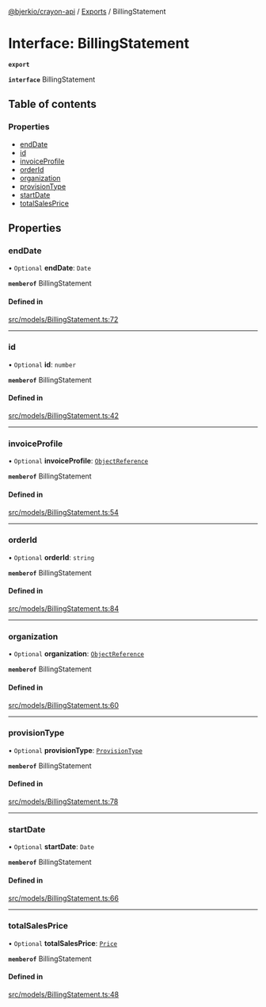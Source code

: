 [@bjerkio/crayon-api](../README.md) / [Exports](../modules.md) / BillingStatement

# Interface: BillingStatement

**`export`**

**`interface`** BillingStatement

## Table of contents

### Properties

- [endDate](BillingStatement.md#enddate)
- [id](BillingStatement.md#id)
- [invoiceProfile](BillingStatement.md#invoiceprofile)
- [orderId](BillingStatement.md#orderid)
- [organization](BillingStatement.md#organization)
- [provisionType](BillingStatement.md#provisiontype)
- [startDate](BillingStatement.md#startdate)
- [totalSalesPrice](BillingStatement.md#totalsalesprice)

## Properties

### endDate

• `Optional` **endDate**: `Date`

**`memberof`** BillingStatement

#### Defined in

[src/models/BillingStatement.ts:72](https://github.com/bjerkio/crayon-api-js/blob/22cd66d/src/models/BillingStatement.ts#L72)

___

### id

• `Optional` **id**: `number`

**`memberof`** BillingStatement

#### Defined in

[src/models/BillingStatement.ts:42](https://github.com/bjerkio/crayon-api-js/blob/22cd66d/src/models/BillingStatement.ts#L42)

___

### invoiceProfile

• `Optional` **invoiceProfile**: [`ObjectReference`](ObjectReference.md)

**`memberof`** BillingStatement

#### Defined in

[src/models/BillingStatement.ts:54](https://github.com/bjerkio/crayon-api-js/blob/22cd66d/src/models/BillingStatement.ts#L54)

___

### orderId

• `Optional` **orderId**: `string`

**`memberof`** BillingStatement

#### Defined in

[src/models/BillingStatement.ts:84](https://github.com/bjerkio/crayon-api-js/blob/22cd66d/src/models/BillingStatement.ts#L84)

___

### organization

• `Optional` **organization**: [`ObjectReference`](ObjectReference.md)

**`memberof`** BillingStatement

#### Defined in

[src/models/BillingStatement.ts:60](https://github.com/bjerkio/crayon-api-js/blob/22cd66d/src/models/BillingStatement.ts#L60)

___

### provisionType

• `Optional` **provisionType**: [`ProvisionType`](../enums/ProvisionType.md)

**`memberof`** BillingStatement

#### Defined in

[src/models/BillingStatement.ts:78](https://github.com/bjerkio/crayon-api-js/blob/22cd66d/src/models/BillingStatement.ts#L78)

___

### startDate

• `Optional` **startDate**: `Date`

**`memberof`** BillingStatement

#### Defined in

[src/models/BillingStatement.ts:66](https://github.com/bjerkio/crayon-api-js/blob/22cd66d/src/models/BillingStatement.ts#L66)

___

### totalSalesPrice

• `Optional` **totalSalesPrice**: [`Price`](Price.md)

**`memberof`** BillingStatement

#### Defined in

[src/models/BillingStatement.ts:48](https://github.com/bjerkio/crayon-api-js/blob/22cd66d/src/models/BillingStatement.ts#L48)
